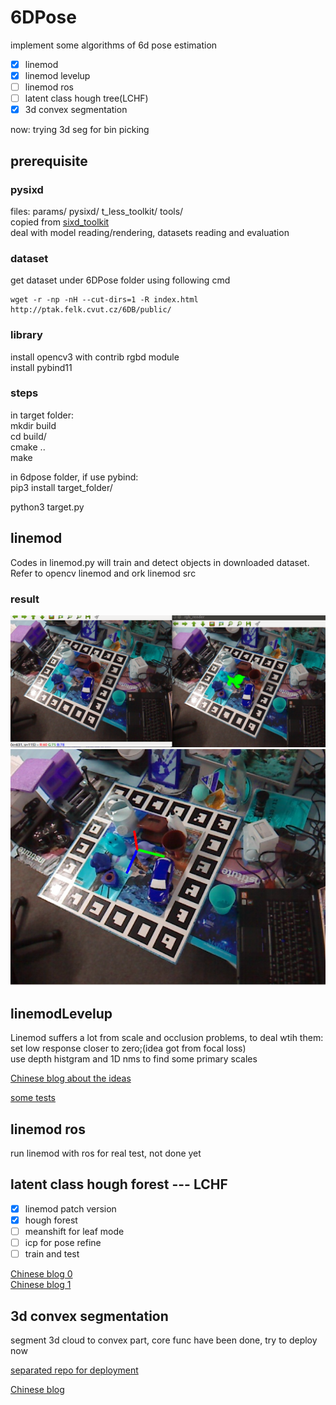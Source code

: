
# 6DPose

implement some algorithms of 6d pose estimation  

- [x] linemod
- [x] linemod levelup
- [ ] linemod ros
- [ ] latent class hough tree(LCHF)
- [x] 3d convex segmentation  

now: trying 3d seg for bin picking

## prerequisite

### pysixd

files: params/  pysixd/  t_less_toolkit/  tools/  
copied from [sixd_toolkit](https://github.com/thodan/sixd_toolkit)  
deal with model reading/rendering, datasets reading and evaluation  

### dataset

get dataset under 6DPose folder using following cmd  
```
wget -r -np -nH --cut-dirs=1 -R index.html http://ptak.felk.cvut.cz/6DB/public/
```

### library

install opencv3 with contrib rgbd module  
install pybind11  

### steps

in target folder:  
mkdir build  
cd build/  
cmake ..  
make  

in 6dpose folder, if use pybind:  
pip3 install target_folder/  

python3 target.py

## linemod

Codes in linemod.py will train and detect objects in downloaded dataset.  
Refer to opencv linemod and ork linemod src  

### result

![image](./test/results/scene6_match.png)  
![image2](./test/results/axis.png)

## linemodLevelup

Linemod suffers a lot from scale and occlusion problems, to deal wtih
them:  
set low response closer to zero;(idea got from focal loss)  
use depth histgram and 1D nms to find some primary scales  

[Chinese blog about the ideas](https://zhuanlan.zhihu.com/p/35683990)  

[some tests](./linemodLevelup/readme.md)  

## linemod ros  

run linemod with ros for real test, not done yet

## latent class hough forest --- LCHF  

- [x] linemod patch version
- [x] hough forest
- [ ] meanshift for leaf mode
- [ ] icp for pose refine
- [ ] train and test  

[Chinese blog 0](https://zhuanlan.zhihu.com/p/35710562)  
[Chinese blog 1](https://zhuanlan.zhihu.com/p/35740328)  

## 3d convex segmentation

segment 3d cloud to convex part, core func have been done, try to deploy now  

[separated repo for deployment](https://github.com/meiqua/binPicking_3dseg)  

[Chinese blog](https://zhuanlan.zhihu.com/p/36419676)